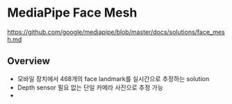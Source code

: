 # MediaPipe Face Mesh
https://github.com/google/mediapipe/blob/master/docs/solutions/face_mesh.md

## Overview
- 모바일 장치에서 468개의 face landmark를 실시간으로 추정하는 solution
- Depth sensor 필요 없는 단일 카메라 사진으로 추정 가능
- 